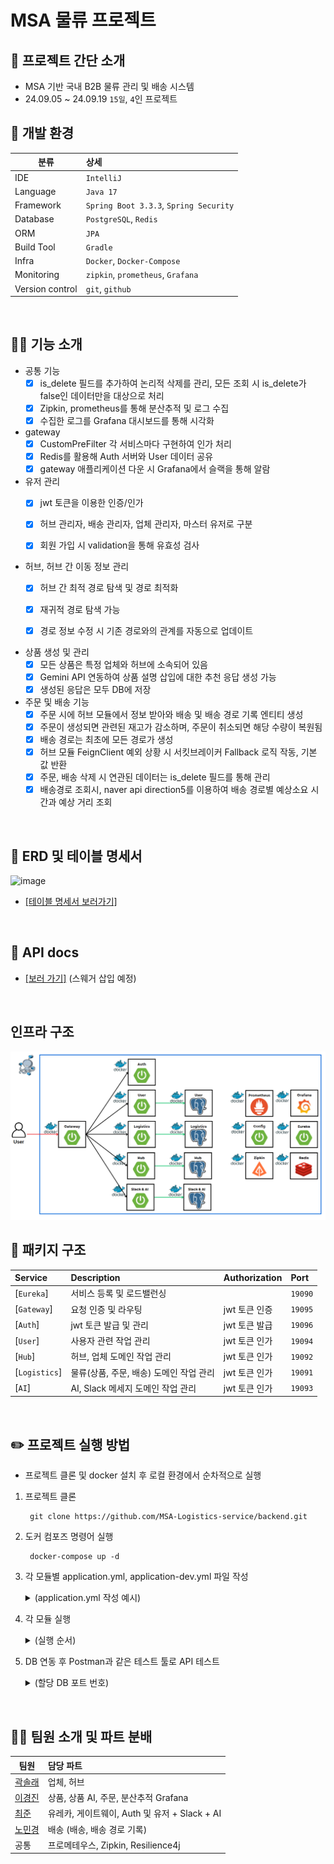 # MSA 물류 프로젝트
## 📣 프로젝트 간단 소개
- MSA 기반 국내 B2B 물류 관리 및 배송 시스템
- 24.09.05 ~ 24.09.19 `15일`, `4`인 프로젝트

## 🐹 개발 환경

| 분류       |  상세                                |
|------------|:------------------------------------|
| IDE        | `IntelliJ`                           |
| Language   | `Java 17`                           |
| Framework  | `Spring Boot 3.3.3`, `Spring Security` |
| Database   | `PostgreSQL`, `Redis` |
|ORM         | `JPA` |
| Build Tool | `Gradle`                          |
| Infra      | `Docker`, `Docker-Compose`        |
|Monitoring  |`zipkin`, `prometheus`, `Grafana` |
|Version control|`git`, `github`|

<br>

## 👩‍💻 기능 소개
- 공통 기능
   - [x] is_delete 필드를 추가하여 논리적 삭제를 관리, 모든 조회 시 is_delete가 false인 데이터만을 대상으로 처리
   - [x] Zipkin, prometheus를 통해 분산추적 및 로그 수집
   - [x] 수집한 로그를 Grafana 대시보드를 통해 시각화
 
- gateway
   - [x] CustomPreFilter 각 서비스마다 구현하여 인가 처리
   - [x] Redis를 활용해 Auth 서버와 User 데이터 공유
   - [x] gateway 애플리케이션 다운 시 Grafana에서 슬랙을 통해 알람

- 유저 관리
   - [x] jwt 토큰을 이용한 인증/인가
   - [x] 허브 관리자, 배송 관리자, 업체 관리자, 마스터 유저로 구분
   - [x] 회원 가입 시 validation을 통해 유효성 검사


- 허브, 허브 간 이동 정보 관리
   - [x] 허브 간 최적 경로 탐색 및 경로 최적화
   - [x] 재귀적 경로 탐색 가능
   - [x] 경로 정보 수정 시 기존 경로와의 관계를 자동으로 업데이트


- 상품 생성 및 관리
   - [x] 모든 상품은 특정 업체와 허브에 소속되어 있음
   - [x] Gemini API 연동하여 상품 설명 삽입에 대한 추천 응답 생성 가능
   - [x] 생성된 응답은 모두 DB에 저장

- 주문 및 배송 기능
   - [x] 주문 시에 허브 모듈에서 정보 받아와 배송 및 배송 경로 기록 엔티티 생성
   - [x] 주문이 생성되면 관련된 재고가 감소하며, 주문이 취소되면 해당 수량이 복원됨
   - [x] 배송 경로는 최초에 모든 경로가 생성
   - [x] 허브 모듈 FeignClient 예외 상황 시 서킷브레이커 Fallback 로직 작동, 기본 값 반환
   - [x] 주문, 배송 삭제 시 연관된 데이터는 is_delete 필드를 통해 관리
   - [x] 배송경로 조회시, naver api direction5를 이용하여 배송 경로별 예상소요 시간과 예상 거리 조회

<br>

## 🧩 ERD 및 테이블 명세서

![image](https://github.com/user-attachments/assets/8895e30c-8353-4d7e-95ef-706cb5728605)
- [[테이블 명세서 보러가기]](https://www.notion.so/teamsparta/fa7f938fb7554cf884904d99c95c8ca5)

<br>

## 🐙 API docs

- [[보러 가기]](https://www.notion.so/teamsparta/API-f7da2a7b7fe64f9c9eeb8616fd15e9f4) (스웨거 삽입 예정)
<br>

## 인프라 구조
![인프라 설계서.png](infra.png)

## 📂 패키지 구조

| Service	             | Description	    | Authorization	 | Port   |
|:---------------------|:----------------|:---------------|:-------|
| [`Eureka`]           | 서비스 등록 및 로드밸런싱|       | `19090` |
| [`Gateway`]          | 요청 인증 및 라우팅     | jwt 토큰 인증      | `19095` |
| [`Auth`]             | jwt 토큰 발급 및 관리     | jwt 토큰 발급      | `19096` |
| [`User`]             | 사용자 관련 작업 관리   | jwt 토큰 인가      | `19094` |
| [`Hub`]              | 허브, 업체 도메인 작업 관리|jwt 토큰 인가    | `19092` |
| [`Logistics`]        | 물류(상품, 주문, 배송) 도메인 작업 관리|jwt 토큰 인가 | `19091` |
| [`AI`]               | AI, Slack 메세지 도메인 작업 관리|jwt 토큰 인가       | `19093` |

<br>

## ✏️ 프로젝트 실행 방법
- 프로젝트 클론 및 docker 설치 후 로컬 환경에서 순차적으로 실행
1. 프로젝트 클론

   ```
    git clone https://github.com/MSA-Logistics-service/backend.git
    ```


2. 도커 컴포즈 명령어 실행

   ```
    docker-compose up -d
   ```

3. 각 모듈별 application.yml, application-dev.yml 파일 작성
   <details>
   <summary>(application.yml 작성 예시)</summary>

   ```yaml
   spring:
     application:
       name: logistics
     cloud:
       circuitbreaker:
         resilience4j:
           enabled: true
     profiles:
       active: dev

     jpa:
       hibernate:
         ddl-auto: update
       properties:
         hibernate:
           dialect: org.hibernate.dialect.PostgreSQLDialect
       show-sql: true

   server:
     port: 19091


   resilience4j:
     circuitbreaker:
       configs:
         default:
           registerHealthIndicator: true
           slidingWindowType: COUNT_BASED
           # ... 원하는 서킷 브레이커 설정
           permittedNumberOfCallsInHalfOpenState: 3
           waitDurationInOpenState: 20s

   management:
     endpoints:
       web:
         exposure:
           include: health, prometheus
     endpoint:
       health:
         show-details: always
     prometheus:
         enabled: true
     prometheus:
       metrics:
         export:
           enabled: true
   </details>
   ```
    

   <details>
   <summary>(application-dev.yml 작성 예시)</summary>

   ```yaml
   spring:
      datasource:
         url: jdbc:postgresql://localhost:5433/logistics
         username: logistics_db
         password: logistics_db
         driver-class-name: org.postgresql.Driver

   eureka:
      client:
         service-url:
         defaultZone: http://localhost:19090/eureka/

   management:
      zipkin:
          tracing:
            endpoint: "http://localhost:9411/api/v2/spans"
      tracing:
          sampling:
            probability: 1.0

   ai:
      google:
         api-key: {API-KEY}
   ```
   </details>


   
4. 각 모듈 실행
    <details>
       <summary>(실행 순서)</summary>
          Eureka  → gateway  → Auth  → User, Hub, Logistics, AI
   </details>

5. DB 연동 후 Postman과 같은 테스트 툴로 API 테스트
   <details>
       <summary>(할당 DB 포트 번호)</summary>
         - Logistics → `5433` <br>
         - Hub → `5434` <br>
         - Slack & AI → `5435` <br>
         - User → `5436` <br>
   </details>

<br>

## 🙋‍♀️ 팀원 소개 및 파트 분배

| 팀원   | 담당 파트                                               |
|-------|:-------------------------------------------------|
| [곽솔래](https://github.com/lossol1)   | 업체, 허브                                   |
| [이경진](https://github.com/kyungjinleelee)   | 상품, 상품 AI, 주문, 분산추적 Grafana |
| [최준](https://github.com/CJ-1998)    | 유레카, 게이트웨이, Auth 및 유저 + Slack + AI |
| [노민경](https://github.com/minjjings)   | 배송 (배송, 배송 경로 기록)                |
| 공통    | 프로메테우스, Zipkin, Resilience4j                             |

